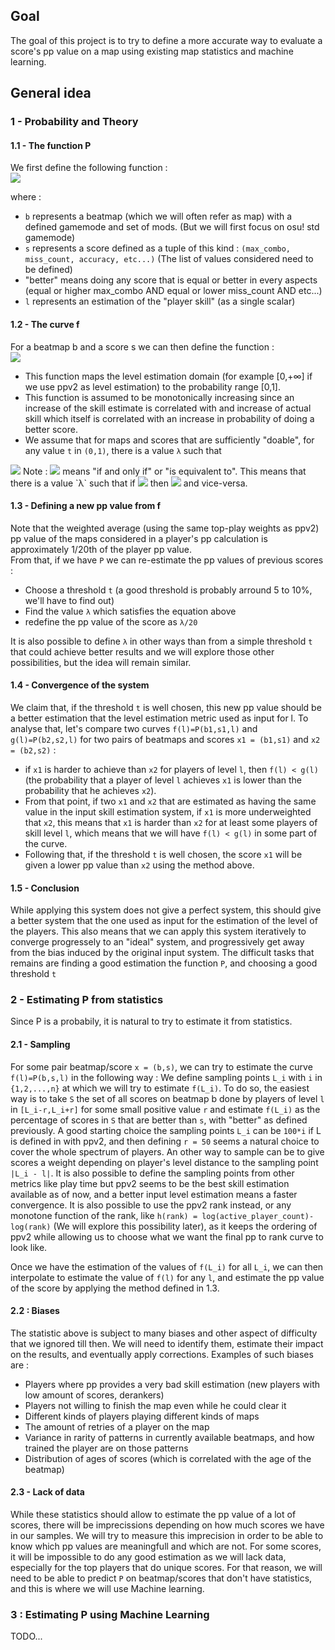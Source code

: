 ## Goal
The goal of this project is to try to define a more accurate way to evaluate a score's pp value on a map using existing map statistics and machine learning.

## General idea
### 1 - Probability and Theory
#### 1.1 - The function P
We first define the following function :  
<img src="https://render.githubusercontent.com/render/math?math=P(b,s,l) =\text{Probability that a random player of skill level l can do better that a score s on beatmap b}">

where :
- `b` represents a beatmap (which we will often refer as map) with a defined gamemode and set of mods. (But we will first focus on osu! std gamemode)
- `s` represents a score defined as a tuple of this kind : `(max_combo, miss_count, accuracy, etc...)` (The list of values considered need to be defined)
- "better" means doing any score that is equal or better in every aspects (equal or higher max_combo AND equal or lower miss_count AND etc...)
- `l` represents an estimation of the "player skill" (as a single scalar)

#### 1.2 - The curve f
For a beatmap b and a score s we can then define the function :  
<img src="https://render.githubusercontent.com/render/math?math=f_{(b,s)}(l) = P(b,s,l)">
- This function maps the level estimation domain (for example [0,+∞] if we use ppv2 as level estimation) to the probability range [0,1].
- This function is assumed to be monotonically increasing since an increase of the skill estimate is correlated with and increase of actual skill which itself is correlated with an increase in probability of doing a better score.
- We assume that for maps and scores that are sufficiently "doable", for any value `t` in `(0,1)`, there is a value `λ` such that  
<img src="https://render.githubusercontent.com/render/math?math=\forall l, l \gt \lambda \iff f_{(b,s)}(l) = P(b,s,l) \gt t">  
Note : <img src="https://render.githubusercontent.com/render/math?math=\iff"> means "if and only if" or "is equivalent to". This means that there is a value `λ` such that if <img src="https://render.githubusercontent.com/render/math?math=l \gt \lambda"> then <img src="https://render.githubusercontent.com/render/math?math=P(b,s,l) \gt t"> and vice-versa.

#### 1.3 - Defining a new pp value from f
Note that the weighted average (using the same top-play weights as ppv2) pp value of the maps considered in a player's pp calculation is approximately 1/20th of the player pp value.  
From that, if we have `P` we can re-estimate the pp values of previous scores :
- Choose a threshold `t` (a good threshold is probably arround 5 to 10%, we'll have to find out)
- Find the value `λ` which satisfies the equation above
- redefine the pp value of the score as `λ/20`

It is also possible to define `λ` in other ways than from a simple threshold `t` that could achieve better results and we will explore those other possibilities, but the idea will remain similar.

#### 1.4 - Convergence of the system
We claim that, if the threshold `t` is well chosen, this new pp value should be a better estimation that the level estimation metric used as input for l.
To analyse that, let's compare two curves `f(l)=P(b1,s1,l)` and `g(l)=P(b2,s2,l)` for two pairs of beatmaps and scores `x1 = (b1,s1)` and `x2 = (b2,s2)` :
- if `x1` is harder to achieve than `x2` for players of level `l`, then `f(l) < g(l)` (the probability that a player of level `l` achieves `x1` is lower than the probability that he achieves `x2`).
- From that point, if two `x1` and `x2` that are estimated as having the same value in the input skill estimation system, if `x1` is more underweighted that `x2`, this means that `x1` is harder than `x2` for at least some players of skill level `l`, which means that we will have `f(l) < g(l)` in some part of the curve.
- Following that, if the threshold `t` is well chosen, the score `x1` will be given a lower pp value than `x2` using the method above.

#### 1.5 - Conclusion
While applying this system does not give a perfect system, this should give a better system that the one used as input for the estimation of the level of the players.
This also means that we can apply this system iteratively to converge progressely to an "ideal" system, and progressively get away from the bias induced by the original input system.
The difficult tasks that remains are finding a good estimation the function `P`, and choosing a good threshold `t`

### 2 - Estimating P from statistics
Since P is a probabily, it is natural to try to estimate it from statistics.

#### 2.1 - Sampling
For some pair beatmap/score `x = (b,s)`, we can try to estimate the curve `f(l)=P(b,s,l)` in the following way :
We define sampling points `L_i` with `i` in `{1,2,...,n}` at which we will try to estimate `f(L_i)`.
To do so, the easiest way is to take `S` the set of all scores on beatmap b done by players of level `l` in `[L_i-r,L_i+r]` for some small positive value `r` and estimate `f(L_i)` as the percentage of scores in `S` that are better than `s`, with "better" as defined previously.
A good starting choice the sampling points `L_i` can be `100*i` if L is defined in with ppv2, and then defining `r = 50` seems a natural choice to cover the whole spectrum of players.
An other way to sample can be to give scores a weight depending on player's level distance to the sampling point `|L_i - l|`.
It is also possible to define the sampling points from other metrics like play time but ppv2 seems to be the best skill estimation available as of now, and a better input level estimation means a faster convergence.
It is also possible to use the ppv2 rank instead, or any monotone function of the rank, like `h(rank) = log(active_player_count)-log(rank)` (We will explore this possibility later), as it keeps the ordering of ppv2 while allowing us to choose what we want the final pp to rank curve to look like.

Once we have the estimation of the values of `f(L_i)` for all `L_i`, we can then interpolate to estimate the value of `f(l)` for any `l`, and estimate the pp value of the score by applying the method defined in 1.3.

#### 2.2 : Biases
The statistic above is subject to many biases and other aspect of difficulty that we ignored till then. We will need to identify them, estimate their impact on the results, and eventually apply corrections.
Examples of such biases are :
- Players where pp provides a very bad skill estimation (new players with low amount of scores, derankers)
- Players not willing to finish the map even while he could clear it
- Different kinds of players playing different kinds of maps
- The amount of retries of a player on the map
- Variance in rarity of patterns in currently available beatmaps, and how trained the player are on those patterns
- Distribution of ages of scores (which is correlated with the age of the beatmap)

#### 2.3 - Lack of data
While these statistics should allow to estimate the pp value of a lot of scores, there will be imprecissions depending on how much scores we have in our samples.
We will try to measure this imprecision in order to be able to know which pp values are meaningfull and which are not.
For some scores, it will be impossible to do any good estimation as we will lack data, especially for the top players that do unique scores.
For that reason, we will need to be able to predict `P` on beatmap/scores that don't have statistics, and this is where we will use Machine learning.

### 3 : Estimating P using Machine Learning

TODO...